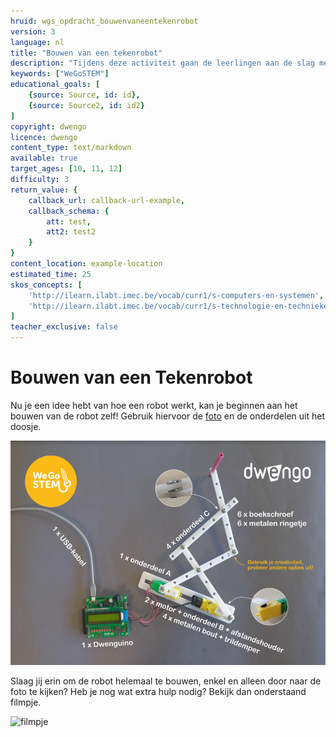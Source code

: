 ```yaml
---
hruid: wgs_opdracht_bouwenvaneentekenrobot
version: 3
language: nl
title: "Bouwen van een tekenrobot"
description: "Tijdens deze activiteit gaan de leerlingen aan de slag met het materiaal en monteren ze de robotarm."
keywords: ["WeGoSTEM"]
educational_goals: [
    {source: Source, id: id}, 
    {source: Source2, id: id2}
]
copyright: dwengo
licence: dwengo
content_type: text/markdown
available: true
target_ages: [10, 11, 12]
difficulty: 3
return_value: {
    callback_url: callback-url-example,
    callback_schema: {
        att: test,
        att2: test2
    }
}
content_location: example-location
estimated_time: 25
skos_concepts: [
    'http://ilearn.ilabt.imec.be/vocab/curr1/s-computers-en-systemen', 
    'http://ilearn.ilabt.imec.be/vocab/curr1/s-technologie-en-technieken'
]
teacher_exclusive: false
---
```


# Bouwen van een Tekenrobot

Nu je een idee hebt van hoe een robot werkt, kan je beginnen aan het bouwen van de robot zelf! Gebruik hiervoor de [foto](images/Voorbeeld.pdf "afgewerkte robot") en de onderdelen uit het doosje.

![](images/Voorbeeld.png "afgewerkte robot")

Slaag jij erin om de robot helemaal te bouwen, enkel en alleen door naar de foto te kijken? Heb je nog wat extra hulp nodig? Bekijk dan onderstaand filmpje.

![filmpje](@youtube/https://www.youtube.com/embed/BilJBKQ4V0Y "Bouwen van een tekenrobot")
